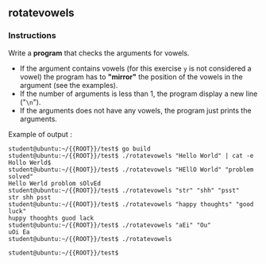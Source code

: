 ## rotatevowels

### Instructions

Write a **program** that checks the arguments for vowels.

- If the argument contains vowels (for this exercise `y` is not considered a vowel) the program has to **"mirror"** the position of the vowels in the argument (see the examples).
- If the number of arguments is less than 1, the program display a new line ("`\n`").
- If the arguments does not have any vowels, the program just prints the arguments.

Example of output :

```console
student@ubuntu:~/{{ROOT}}/test$ go build
student@ubuntu:~/{{ROOT}}/test$ ./rotatevowels "Hello World" | cat -e
Hollo Werld$
student@ubuntu:~/{{ROOT}}/test$ ./rotatevowels "HEllO World" "problem solved"
Hello Werld problom sOlvEd
student@ubuntu:~/{{ROOT}}/test$ ./rotatevowels "str" "shh" "psst"
str shh psst
student@ubuntu:~/{{ROOT}}/test$ ./rotatevowels "happy thoughts" "good luck"
huppy thooghts guod lack
student@ubuntu:~/{{ROOT}}/test$ ./rotatevowels "aEi" "Ou"
uOi Ea
student@ubuntu:~/{{ROOT}}/test$ ./rotatevowels

student@ubuntu:~/{{ROOT}}/test$
```
